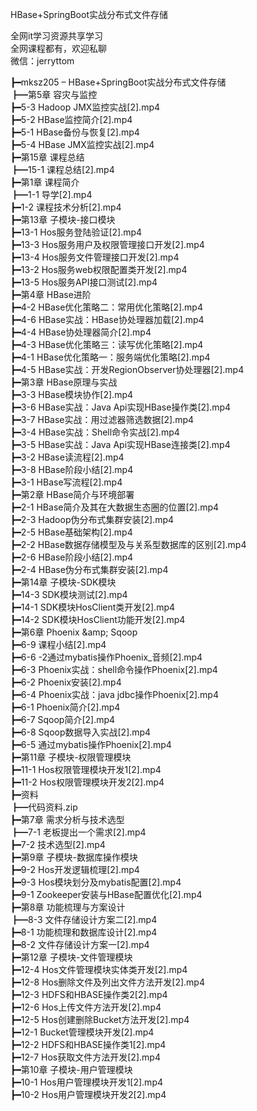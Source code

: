 HBase+SpringBoot实战分布式文件存储

全网it学习资源共享学习<br>全网课程都有，欢迎私聊<br>微信：jerryttom<br>

┣━mksz205 – HBase+SpringBoot实战分布式文件存储<br> ┣━第5章 容灾与监控<br> ┣━5-3 Hadoop JMX监控实战[2].mp4<br> ┣━5-2 HBase监控简介[2].mp4<br> ┣━5-1 HBase备份与恢复[2].mp4<br> ┣━5-4 HBase JMX监控实战[2].mp4<br> ┣━第15章 课程总结<br> ┣━15-1 课程总结[2].mp4<br> ┣━第1章 课程简介<br> ┣━1-1 导学[2].mp4<br> ┣━1-2 课程技术分析[2].mp4<br> ┣━第13章 子模块-接口模块<br> ┣━13-1 Hos服务登陆验证[2].mp4<br> ┣━13-3 Hos服务用户及权限管理接口开发[2].mp4<br> ┣━13-4 Hos服务文件管理接口开发[2].mp4<br> ┣━13-2 Hos服务web权限配置类开发[2].mp4<br> ┣━13-5 Hos服务API接口测试[2].mp4<br> ┣━第4章 HBase进阶<br> ┣━4-2 HBase优化策略二：常用优化策略[2].mp4<br> ┣━4-6 HBase实战：HBase协处理器加载[2].mp4<br> ┣━4-4 HBase协处理器简介[2].mp4<br> ┣━4-3 HBase优化策略三：读写优化策略[2].mp4<br> ┣━4-1 HBase优化策略一：服务端优化策略[2].mp4<br> ┣━4-5 HBase实战：开发RegionObserver协处理器[2].mp4<br> ┣━第3章 HBase原理与实战<br> ┣━3-3 HBase模块协作[2].mp4<br> ┣━3-6 HBase实战：Java Api实现HBase操作类[2].mp4<br> ┣━3-7 HBase实战：用过滤器筛选数据[2].mp4<br> ┣━3-4 HBase实战：Shell命令实战[2].mp4<br> ┣━3-5 HBase实战：Java Api实现HBase连接类[2].mp4<br> ┣━3-2 HBase读流程[2].mp4<br> ┣━3-8 HBase阶段小结[2].mp4<br> ┣━3-1 HBase写流程[2].mp4<br> ┣━第2章 HBase简介与环境部署<br> ┣━2-1 HBase简介及其在大数据生态圈的位置[2].mp4<br> ┣━2-3 Hadoop伪分布式集群安装[2].mp4<br> ┣━2-5 HBase基础架构[2].mp4<br> ┣━2-2 HBase数据存储模型及与关系型数据库的区别[2].mp4<br> ┣━2-6 HBase阶段小结[2].mp4<br> ┣━2-4 HBase伪分布式集群安装[2].mp4<br> ┣━第14章 子模块-SDK模块<br> ┣━14-3 SDK模块测试[2].mp4<br> ┣━14-1 SDK模块HosClient类开发[2].mp4<br> ┣━14-2 SDK模块HosClient功能开发[2].mp4<br> ┣━第6章 Phoenix &amp;amp; Sqoop<br> ┣━6-9 课程小结[2].mp4<br> ┣━6-6 -2通过mybatis操作Phoenix_音频[2].mp4<br> ┣━6-3 Phoenix实战：shell命令操作Phoenix[2].mp4<br> ┣━6-2 Phoenix安装[2].mp4<br> ┣━6-4 Phoenix实战：java jdbc操作Phoenix[2].mp4<br> ┣━6-1 Phoenix简介[2].mp4<br> ┣━6-7 Sqoop简介[2].mp4<br> ┣━6-8 Sqoop数据导入实战[2].mp4<br> ┣━6-5 通过mybatis操作Phoenix[2].mp4<br> ┣━第11章 子模块-权限管理模块<br> ┣━11-1 Hos权限管理模块开发1[2].mp4<br> ┣━11-2 Hos权限管理模块开发2[2].mp4<br> ┣━资料<br> ┣━代码资料.zip<br> ┣━第7章 需求分析与技术选型<br> ┣━7-1 老板提出一个需求[2].mp4<br> ┣━7-2 技术选型[2].mp4<br> ┣━第9章 子模块-数据库操作模块<br> ┣━9-2 Hos开发逻辑梳理[2].mp4<br> ┣━9-3 Hos模块划分及mybatis配置[2].mp4<br> ┣━9-1 Zookeeper安装与HBase配置优化[2].mp4<br> ┣━第8章 功能梳理与方案设计<br> ┣━8-3 文件存储设计方案二[2].mp4<br> ┣━8-1 功能梳理和数据库设计[2].mp4<br> ┣━8-2 文件存储设计方案一[2].mp4<br> ┣━第12章 子模块-文件管理模块<br> ┣━12-4 Hos文件管理模块实体类开发[2].mp4<br> ┣━12-8 Hos删除文件及列出文件方法开发[2].mp4<br> ┣━12-3 HDFS和HBASE操作类2[2].mp4<br> ┣━12-6 Hos上传文件方法开发[2].mp4<br> ┣━12-5 Hos创建删除Bucket方法开发[2].mp4<br> ┣━12-1 Bucket管理模块开发[2].mp4<br> ┣━12-2 HDFS和HBASE操作类1[2].mp4<br> ┣━12-7 Hos获取文件方法开发[2].mp4<br> ┣━第10章 子模块-用户管理模块<br> ┣━10-1 Hos用户管理模块开发1[2].mp4<br> ┣━10-2 Hos用户管理模块开发2[2].mp4